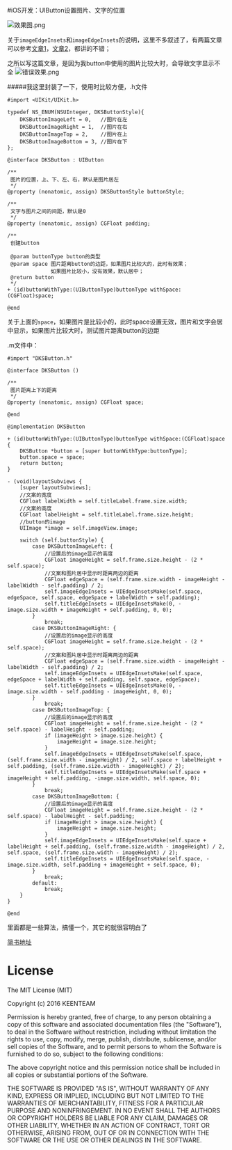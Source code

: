 #iOS开发：UIButton设置图片、文字的位置

![效果图.png](http://upload-images.jianshu.io/upload_images/1840399-1700d00f81982b35.png?imageMogr2/auto-orient/strip%7CimageView2/2/w/1240)

关于`imageEdgeInsets`和`imageEdgeInsets`的说明，这里不多叙述了，有两篇文章可以参考[文章1](http://www.jianshu.com/p/0fd782d67efb)，[文章2](http://shinancao.github.io/2016/12/15/iOS-UIButton-EdgeInsets/)，都讲的不错；

之所以写这篇文章，是因为我button中使用的图片比较大时，会导致文字显示不全
![错误效果.png](http://upload-images.jianshu.io/upload_images/1840399-66877c3e4ee51bf4.png?imageMogr2/auto-orient/strip%7CimageView2/2/w/1240)

#####我这里封装了一下，使用时比较方便，.h文件

```
#import <UIKit/UIKit.h>

typedef NS_ENUM(NSUInteger, DKSButtonStyle){
    DKSButtonImageLeft = 0,   //图片在左
    DKSButtonImageRight = 1,  //图片在右
    DKSButtonImageTop = 2,    //图片在上
    DKSButtonImageBottom = 3, //图片在下
};

@interface DKSButton : UIButton

/**
 图片的位置，上、下、左、右，默认是图片居左
 */
@property (nonatomic, assign) DKSButtonStyle buttonStyle;

/**
 文字与图片之间的间距，默认是0
 */
@property (nonatomic, assign) CGFloat padding;

/**
 创建button

 @param buttonType button的类型
 @param space 图片距离button的边距，如果图片比较大的，此时有效果；
              如果图片比较小，没有效果，默认居中；
 @return button
 */
+ (id)buttonWithType:(UIButtonType)buttonType withSpace:(CGFloat)space;

@end
```
关于上面的`space`，如果图片是比较小的，此时space设置无效，图片和文字会居中显示，如果图片比较大时，测试图片距离button的边距

.m文件中：

```
#import "DKSButton.h"

@interface DKSButton ()

/**
 图片距离上下的距离
 */
@property (nonatomic, assign) CGFloat space;

@end

@implementation DKSButton

+ (id)buttonWithType:(UIButtonType)buttonType withSpace:(CGFloat)space {
    DKSButton *button = [super buttonWithType:buttonType];
    button.space = space;
    return button;
}

- (void)layoutSubviews {
    [super layoutSubviews];
    //文案的宽度
    CGFloat labelWidth = self.titleLabel.frame.size.width;
    //文案的高度
    CGFloat labelHeight = self.titleLabel.frame.size.height;
    //button的image
    UIImage *image = self.imageView.image;
    
    switch (self.buttonStyle) {
        case DKSButtonImageLeft: {
            //设置后的image显示的高度
            CGFloat imageHeight = self.frame.size.height - (2 * self.space);
            //文案和图片居中显示时距离两边的距离
            CGFloat edgeSpace = (self.frame.size.width - imageHeight - labelWidth - self.padding) / 2;
            self.imageEdgeInsets = UIEdgeInsetsMake(self.space, edgeSpace, self.space, edgeSpace + labelWidth + self.padding);
            self.titleEdgeInsets = UIEdgeInsetsMake(0, -image.size.width + imageHeight + self.padding, 0, 0);
        }
            break;
        case DKSButtonImageRight: {
            //设置后的image显示的高度
            CGFloat imageHeight = self.frame.size.height - (2 * self.space);
            //文案和图片居中显示时距离两边的距离
            CGFloat edgeSpace = (self.frame.size.width - imageHeight - labelWidth - self.padding) / 2;
            self.imageEdgeInsets = UIEdgeInsetsMake(self.space, edgeSpace + labelWidth + self.padding, self.space, edgeSpace);
            self.titleEdgeInsets = UIEdgeInsetsMake(0, -image.size.width - self.padding - imageHeight, 0, 0);
        }
            break;
        case DKSButtonImageTop: {
            //设置后的image显示的高度
            CGFloat imageHeight = self.frame.size.height - (2 * self.space) - labelHeight - self.padding;
            if (imageHeight > image.size.height) {
                imageHeight = image.size.height;
            }
            self.imageEdgeInsets = UIEdgeInsetsMake(self.space, (self.frame.size.width - imageHeight) / 2, self.space + labelHeight + self.padding, (self.frame.size.width - imageHeight) / 2);
            self.titleEdgeInsets = UIEdgeInsetsMake(self.space + imageHeight + self.padding, -image.size.width, self.space, 0);
        }
            break;
        case DKSButtonImageBottom: {
            //设置后的image显示的高度
            CGFloat imageHeight = self.frame.size.height - (2 * self.space) - labelHeight - self.padding;
            if (imageHeight > image.size.height) {
                imageHeight = image.size.height;
            }
            self.imageEdgeInsets = UIEdgeInsetsMake(self.space + labelHeight + self.padding, (self.frame.size.width - imageHeight) / 2, self.space, (self.frame.size.width - imageHeight) / 2);
            self.titleEdgeInsets = UIEdgeInsetsMake(self.space, -image.size.width, self.padding + imageHeight + self.space, 0);
        }
            break;
        default:
            break;
    }
}

@end

```
里面都是一些算法，搞懂一个，其它的就很容明白了

[简书地址](http://www.jianshu.com/p/39d4745db2ee)

# License
The MIT License (MIT)

Copyright (c) 2016 KEENTEAM

Permission is hereby granted, free of charge, to any person obtaining a copy of this software and associated documentation files (the "Software"), to deal in the Software without restriction, including without limitation the rights to use, copy, modify, merge, publish, distribute, sublicense, and/or sell copies of the Software, and to permit persons to whom the Software is furnished to do so, subject to the following conditions:

The above copyright notice and this permission notice shall be included in all copies or substantial portions of the Software.

THE SOFTWARE IS PROVIDED "AS IS", WITHOUT WARRANTY OF ANY KIND, EXPRESS OR IMPLIED, INCLUDING BUT NOT LIMITED TO THE WARRANTIES OF MERCHANTABILITY, FITNESS FOR A PARTICULAR PURPOSE AND NONINFRINGEMENT. IN NO EVENT SHALL THE AUTHORS OR COPYRIGHT HOLDERS BE LIABLE FOR ANY CLAIM, DAMAGES OR OTHER LIABILITY, WHETHER IN AN ACTION OF CONTRACT, TORT OR OTHERWISE, ARISING FROM, OUT OF OR IN CONNECTION WITH THE SOFTWARE OR THE USE OR OTHER DEALINGS IN THE SOFTWARE.
